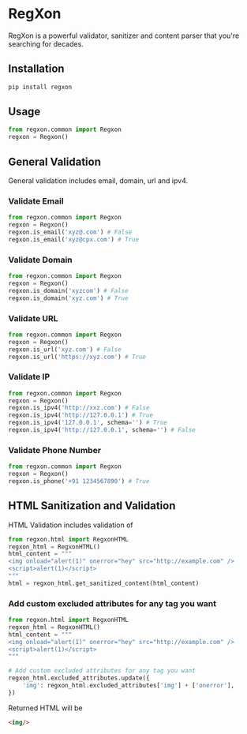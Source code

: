 # RegXon
RegXon is a powerful validator, sanitizer and content parser that you're searching for decades.

## Installation
```bash
pip install regxon
```

## Usage
```python
from regxon.common import Regxon
regxon = Regxon()
```
## General Validation
General validation includes email, domain, url and ipv4.

### Validate Email
```python
from regxon.common import Regxon
regxon = Regxon()
regxon.is_email('xyz@.com') # False
regxon.is_email('xyz@cpx.com') # True
```

### Validate Domain
```python
from regxon.common import Regxon
regxon = Regxon()
regxon.is_domain('xyzcom') # False
regxon.is_domain('xyz.com') # True
```

### Validate URL
```python
from regxon.common import Regxon
regxon = Regxon()
regxon.is_url('xyz.com') # False
regxon.is_url('https://xyz.com') # True
```

### Validate IP
```python
from regxon.common import Regxon
regxon = Regxon()
regxon.is_ipv4('http://xxz.com') # False
regxon.is_ipv4('http://127.0.0.1') # True
regxon.is_ipv4('127.0.0.1', schema='') # True
regxon.is_ipv4('http://127.0.0.1', schema='') # False
```

### Validate Phone Number
```python
from regxon.common import Regxon
regxon = Regxon()
regxon.is_phone('+91 1234567890') # True
```

## HTML Sanitization and Validation
HTML Validation includes validation of 

```python
from regxon.html import RegxonHTML
regxon_html = RegxonHTML()
html_content = """
<img onload="alert(1)" onerror="hey" src="http://example.com" />
<script>alert(1)</script>
"""
html = regxon_html.get_sanitized_content(html_content)
```

### Add custom excluded attributes for any tag you want
```python
from regxon.html import RegxonHTML
regxon_html = RegxonHTML()
html_content = """
<img onload="alert(1)" onerror="hey" src="http://example.com" />
<script>alert(1)</script>
"""

# Add custom excluded attributes for any tag you want
regxon_html.excluded_attributes.update({
    'img': regxon_html.excluded_attributes['img'] + ['onerror'],
})
```

Returned HTML will be
```html
<img/>
```